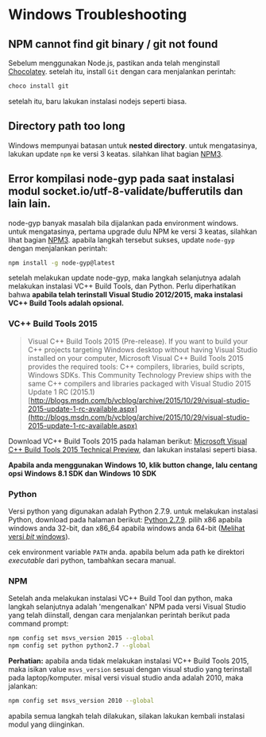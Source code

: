 # Windows Troubleshooting

## NPM cannot find git binary / git not found

Sebelum menggunakan Node.js, pastikan anda telah menginstall [Chocolatey](https://chocolatey.org/). setelah itu, install `Git` dengan cara menjalankan perintah:

```sh
choco install git
```

setelah itu, baru lakukan instalasi nodejs seperti biasa.

## Directory path too long

Windows mempunyai batasan untuk **nested directory**. untuk mengatasinya, lakukan update `npm` ke versi 3 keatas. silahkan lihat bagian [NPM3](#NPM3).

## Error kompilasi node-gyp pada saat instalasi modul socket.io/utf-8-validate/bufferutils dan lain lain.

node-gyp banyak masalah bila dijalankan pada environment windows. untuk mengatasinya, pertama upgrade dulu NPM ke versi 3 keatas, silahkan lihat bagian [NPM3](#NPM3). apabila langkah tersebut sukses, update `node-gyp` dengan menjalankan perintah:

```sh
npm install -g node-gyp@latest
```

setelah melakukan update node-gyp, maka langkah selanjutnya adalah melakukan instalasi VC\++ Build Tools, dan Python. Perlu diperhatikan bahwa **apabila telah terinstall Visual Studio 2012/2015, maka instalasi VC++ Build Tools adalah opsional.**

### VC\++ Build Tools 2015

>Visual C\++ Build Tools 2015 (Pre-release). If you want to build your C\++ projects targeting Windows desktop without having Visual Studio installed on your computer, Microsoft Visual C\++ Build Tools 2015 provides the required tools: C\++ compilers, libraries, build scripts, Windows SDKs. This Community Technology Preview ships with the same C++ compilers and libraries packaged with Visual Studio 2015 Update 1 RC (2015.1)
>[http://blogs.msdn.com/b/vcblog/archive/2015/10/29/visual-studio-2015-update-1-rc-available.aspx](http://blogs.msdn.com/b/vcblog/archive/2015/10/29/visual-studio-2015-update-1-rc-available.aspx)

Download VC\++ Build Tools 2015 pada halaman berikut: [Microsoft Visual C++ Build Tools 2015 Technical Preview](https://www.microsoft.com/en-us/download/details.aspx?id=49983), dan lakukan instalasi seperti biasa.

**Apabila anda menggunakan Windows 10, klik button change, lalu centang opsi Windows 8.1 SDK dan Windows 10 SDK**

### Python

Versi python yang digunakan adalah Python 2.7.9. untuk melakukan instalasi Python, download pada halaman berikut: [Python 2.7.9](https://www.python.org/downloads/release/python-279/). pilih x86 apabila windows anda 32-bit, dan x86_64 apabila windows anda 64-bit ([Melihat versi *bit* windows]()).

cek environment variable `PATH` anda. apabila belum ada path ke direktori *executable* dari python, tambahkan secara manual.

### NPM

Setelah anda melakukan instalasi VC\++ Build Tool dan python, maka langkah selanjutnya adalah 'mengenalkan' NPM pada versi Visual Studio yang telah diinstall, dengan cara menjalankan perintah berikut pada command prompt:

```sh
npm config set msvs_version 2015 --global
npm config set python python2.7 --global
```

**Perhatian:** apabila anda tidak melakukan instalasi VC\++ Build Tools 2015, maka isikan value `msvs_version` sesuai dengan visual studio yang terinstall pada laptop/komputer. misal versi visual studio anda adalah 2010, maka jalankan:

```sh
npm config set msvs_version 2010 --global
```

apabila semua langkah telah dilakukan, silakan lakukan kembali instalasi modul yang diinginkan.
